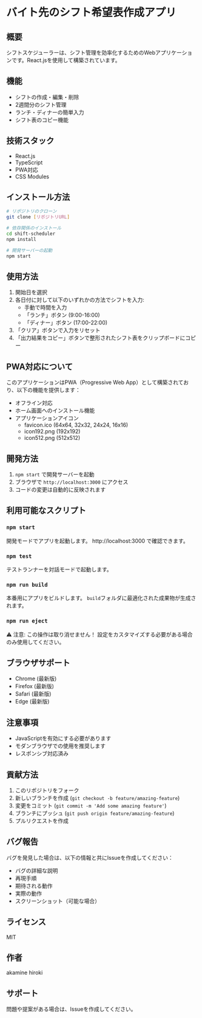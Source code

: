 # バイト先のシフト希望表作成アプリ

## 概要
シフトスケジューラーは、シフト管理を効率化するためのWebアプリケーションです。React.jsを使用して構築されています。

## 機能
- シフトの作成・編集・削除
- 2週間分のシフト管理
- ランチ・ディナーの簡単入力
- シフト表のコピー機能

## 技術スタック
- React.js
- TypeScript
- PWA対応
- CSS Modules

## インストール方法

```bash
# リポジトリのクローン
git clone [リポジトリURL]

# 依存関係のインストール
cd shift-scheduler
npm install

# 開発サーバーの起動
npm start
```

## 使用方法
1. 開始日を選択
2. 各日付に対して以下のいずれかの方法でシフトを入力:
   - 手動で時間を入力
   - 「ランチ」ボタン (9:00-16:00)
   - 「ディナー」ボタン (17:00-22:00)
3. 「クリア」ボタンで入力をリセット
4. 「出力結果をコピー」ボタンで整形されたシフト表をクリップボードにコピー

## PWA対応について
このアプリケーションはPWA（Progressive Web App）として構築されており、以下の機能を提供します：

- オフライン対応
- ホーム画面へのインストール機能
- アプリケーションアイコン
  - favicon.ico (64x64, 32x32, 24x24, 16x16)
  - icon192.png (192x192)
  - icon512.png (512x512)

## 開発方法
1. `npm start` で開発サーバーを起動
2. ブラウザで `http://localhost:3000` にアクセス
3. コードの変更は自動的に反映されます

## 利用可能なスクリプト

### `npm start`
開発モードでアプリを起動します。
http://localhost:3000 で確認できます。

### `npm test`
テストランナーを対話モードで起動します。

### `npm run build`
本番用にアプリをビルドします。
`build`フォルダに最適化された成果物が生成されます。

### `npm run eject`
⚠️ 注意: この操作は取り消せません！
設定をカスタマイズする必要がある場合のみ使用してください。

## ブラウザサポート
- Chrome (最新版)
- Firefox (最新版)
- Safari (最新版)
- Edge (最新版)

## 注意事項
- JavaScriptを有効にする必要があります
- モダンブラウザでの使用を推奨します
- レスポンシブ対応済み

## 貢献方法
1. このリポジトリをフォーク
2. 新しいブランチを作成 (`git checkout -b feature/amazing-feature`)
3. 変更をコミット (`git commit -m 'Add some amazing feature'`)
4. ブランチにプッシュ (`git push origin feature/amazing-feature`)
5. プルリクエストを作成

## バグ報告
バグを発見した場合は、以下の情報と共にIssueを作成してください：
- バグの詳細な説明
- 再現手順
- 期待される動作
- 実際の動作
- スクリーンショット（可能な場合）

## ライセンス
MIT

## 作者
akamine hiroki

## サポート
問題や提案がある場合は、Issueを作成してください。
